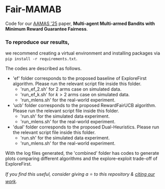 # Fair-MAMAB
Code for our [AAMAS '25](https://aamas2025.org/) paper, **Multi-agent Multi-armed Bandits with Minimum Reward Guarantee Fairness**.

### To reproduce our results,
we recommend creating a virtual environment and installing packages via `pip install -r requirements.txt`. 

The codes are described as follows.
- 'ef' folder corresponds to the proposed baseline of ExploreFirst algorithm. Please run the relevant script file inside this folder.
  - 'run_ef_2.sh' for 2 arms case on simulated data.
  - 'run_ef_k.sh' for $k>2$ arms case on simulated data.
  - 'run_mlens.sh' for the real-world experiment.
- 'ucb' folder corresponds to the proposed RewardFairUCB algorithm. Please run the relevant script file inside this folder.
  - 'run.sh' for the simulated data experiment.
  - 'run_mlens.sh' for the real-world experiment.
- 'dual' folder corresponds to the proposed Dual-Heuristics. Please run the relevant script file inside this folder.
  - 'run.sh' for the simulated data experiment.
  - 'run_mlens.sh' for the real-world experiment.

With the log files generated, the 'combined' folder has codes to generate plots comparing different algorithms and the explore-exploit trade-off of ExploreFirst.

*If you find this useful, consider giving a* ⭐ *to this repository & [citing our work](CITATION.cff).*
